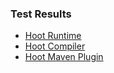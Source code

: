 ### Test Results

* [Hoot Runtime](https://nikboyd.github.io/hoot-smalltalk/hoot-runtime/)
* [Hoot Compiler](https://nikboyd.github.io/hoot-smalltalk/hoot-compiler/)
* [Hoot Maven Plugin](https://nikboyd.github.io/hoot-smalltalk/hoot-maven-plugin/)
